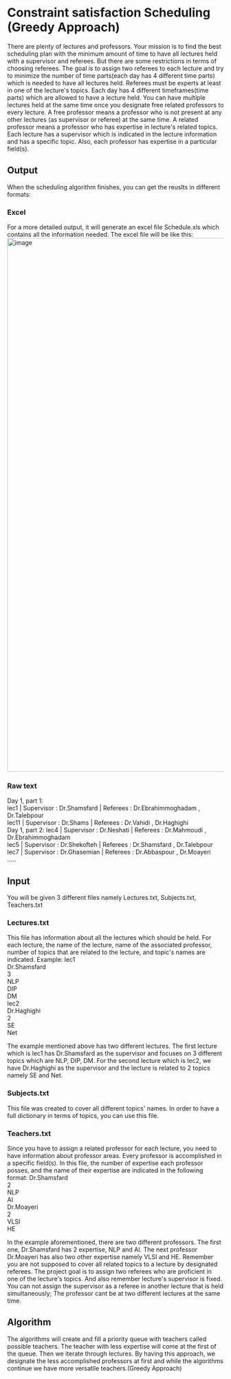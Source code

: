 # Constraint satisfaction Scheduling (Greedy Approach)

There are plenty of lectures and professors. Your mission is to find the best scheduling plan with the minimum amount of time to have all lectures held with a supervisor and referees. But there are some restrictions in terms of choosing referees.
The goal is to assign two referees to each lecture and try to minimize the number of time parts(each day has 4 different time parts) which is needed to have all lectures held. Referees must be experts at least in one of the lecture's topics. Each day has 4 different timeframes(time parts) which are allowed to have a lecture held. You can have multiple lectures held at the same time once you designate free related professors to every lecture. A free professor means a professor who is not present at any other lectures (as supervisor or referee) at the same time. A related professor means a professor who has expertise in lecture's related topics.
Each lecture has a supervisor which is indicated in the lecture information and has a specific topic. Also, each professor has expertise in a particular field(s).
## Output
When the scheduling algorithm finishes, you can get the reuslts in different formats:
### Excel
For a more detailed output, it will generate an excel file Schedule.xls which contains all the information needed. The excel file will be like this:
<img width="1240" alt="image" src="https://user-images.githubusercontent.com/28820932/120730136-0b914200-c4f6-11eb-8066-920495d21afa.png">
### Raw text
Day 1, part 1:  <br>
lec1 | Supervisor : Dr.Shamsfard | Referees : Dr.Ebrahimmoghadam , Dr.Talebpour <br>
lec11 | Supervisor : Dr.Shams | Referees : Dr.Vahidi , Dr.Haghighi <br>
Day 1, part 2: 
lec4 | Supervisor : Dr.Neshati | Referees : Dr.Mahmoudi , Dr.Ebrahimmoghadam <br>
lec5 | Supervisor : Dr.Shekofteh | Referees : Dr.Shamsfard , Dr.Talebpour <br>
lec7 | Supervisor : Dr.Ghasemian | Referees : Dr.Abbaspour , Dr.Moayeri <br>
.....
## Input
You will be given 3 different files namely Lectures.txt, Subjects.txt, Teachers.txt
### Lectures.txt 
This file has information about all the lectures which should be held. For each lecture, the name of the lecture, name of the associated professor, number of topics that are related to the lecture, and topic's names are indicated. Example: 
lec1  <br>
Dr.Shamsfard <br> 
3 <br> 
NLP <br> 
DIP <br>
DM  <br>
lec2 <br>
Dr.Haghighi <br>
2 <br>
SE <br>
Net <br>

The example mentioned above has two different lectures. The first lecture which is lec1 has Dr.Shamsfard as the supervisor and focuses on 3 different topics which are NLP, DIP, DM. For the second lecture which is lec2, we have Dr.Haghighi as the supervisor and the lecture is related to 2 topics namely SE and Net.
### Subjects.txt 
This file was created to cover all different topics' names. In order to have a full dictionary in terms of topics, you can use this file.
### Teachers.txt 
Since you have to assign a related professor for each lecture, you need to have information about professor areas. Every professor is accomplished in a specific field(s). In this file, the number of expertise each professor posses, and the name of their expertise are indicated in the following format: 
Dr.Shamsfard <br>
2 <br>
NLP <br>
AI <br>
Dr.Moayeri <br>
2 <br>
VLSI <br>
HE <br>

In the example aforementioned, there are two different professors. The first one, Dr.Shamsfard has 2 expertise, NLP and AI. The next professor Dr.Moayeri has also two other expertise namely VLSI and HE.
Remember you are not supposed to cover all related topics to a lecture by designated referees. The project goal is to assign two referees who are proficient in one of the lecture's topics. 
And also remember lecture's supervisor is fixed. You can not assign the supervisor as a referee in another lecture that is held simultaneously; The professor cant be at two different lectures at the same time.
## Algorithm
The algorithms will create and fill a priority queue with teachers called possible teachers. The teacher with less expertise will come at the first of the queue. Then we iterate through lectures. By having this approach, we designate the less accomplished professors at first and while the algorithms continue we have more versatile teachers.(Greedy Approach)
